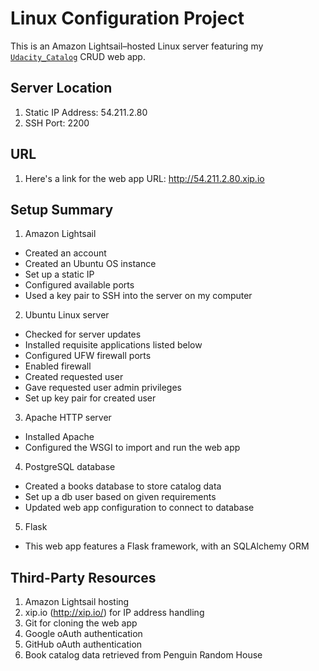 # Linux Configuration Project

This is an Amazon Lightsail–hosted Linux server featuring my [`Udacity_Catalog`](https://github.com/purwin/Udacity_Catalog) CRUD web app.

## Server Location

1. Static IP Address: 54.211.2.80
2. SSH Port: 2200

## URL

1. Here's a link for the web app URL: http://54.211.2.80.xip.io

## Setup Summary

1. Amazon Lightsail
  * Created an account
  * Created an Ubuntu OS instance
  * Set up a static IP
  * Configured available ports
  * Used a key pair to SSH into the server on my computer

2. Ubuntu Linux server
  * Checked for server updates
  * Installed requisite applications listed below
  * Configured UFW firewall ports
  * Enabled firewall
  * Created requested user
  * Gave requested user admin privileges
  * Set up key pair for created user

3. Apache HTTP server
  * Installed Apache
  * Configured the WSGI to import and run the web app

4. PostgreSQL database
  * Created a books database to store catalog data
  * Set up a db user based on given requirements
  * Updated web app configuration to connect to database

5. Flask
  * This web app features a Flask framework, with an SQLAlchemy ORM

## Third-Party Resources

1. Amazon Lightsail hosting
2. xip.io (http://xip.io/) for IP address handling
3. Git for cloning the web app
4. Google oAuth authentication
5. GitHub oAuth authentication
6. Book catalog data retrieved from Penguin Random House